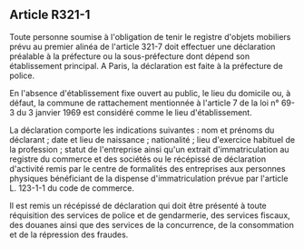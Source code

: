 Article R321-1
----
Toute personne soumise à l'obligation de tenir le registre d'objets mobiliers
prévu au premier alinéa de l'article 321-7 doit effectuer une déclaration
préalable à la préfecture ou la sous-préfecture dont dépend son établissement
principal. A Paris, la déclaration est faite à la préfecture de police.

En l'absence d'établissement fixe ouvert au public, le lieu du domicile ou, à
défaut, la commune de rattachement mentionnée à l'article 7 de la loi n° 69-3 du
3 janvier 1969 est considéré comme le lieu d'établissement.

La déclaration comporte les indications suivantes : nom et prénoms du déclarant
; date et lieu de naissance ; nationalité ; lieu d'exercice habituel de la
profession ; statut de l'entreprise ainsi qu'un extrait d'immatriculation au
registre du commerce et des sociétés ou le récépissé de déclaration d'activité
remis par le centre de formalités des entreprises aux personnes physiques
bénéficiant de la dispense d'immatriculation prévue par l'article L. 123-1-1 du
code de commerce.

Il est remis un récépissé de déclaration qui doit être présenté à toute
réquisition des services de police et de gendarmerie, des services fiscaux, des
douanes ainsi que des services de la concurrence, de la consommation et de la
répression des fraudes.
